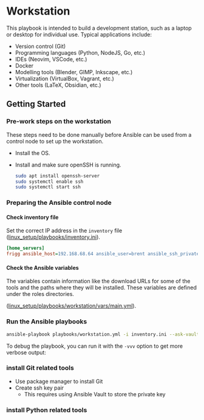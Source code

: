# Workstation

This playbook is intended to build a development station, such as a laptop or desktop
for individual use. Typical applications include:

- Version control (Git)
- Programming languages (Python, NodeJS, Go, etc.)
- IDEs (Neovim, VSCode, etc.)
- Docker
- Modelling tools (Blender, GIMP, Inkscape, etc.)
- Virtualization (VirtualBox, Vagrant, etc.)
- Other tools (LaTeX, Obsidian, etc.)

## Getting Started

### Pre-work steps on the workstation

These steps need to be done manually before Ansible can be used from a control node
to set up the workstation.

- Install the OS.
- Install and make sure openSSH is running.

  ```bash
  sudo apt install openssh-server
  sudo systemctl enable ssh
  sudo systemctl start ssh
  ```

### Preparing the Ansible control node

#### Check inventory file

Set the correct IP address in the `inventory` file
([linux_setup/playbooks/inventory.ini](../playbooks/inventory.ini)).

  ```ini
  [home_servers]
  frigg ansible_host=192.168.68.64 ansible_user=brent ansible_ssh_private_key_file=/home/brent/.ssh/id_rsa_ansible
  ```

#### Check the Ansible variables

The variables contain information like the download URLs for some of the tools
and the paths where they will be installed. These variables are defined under
the roles directories.

([linux_setup/playbooks/workstation/vars/main.yml](../roles/workstation/vars/main.yml)).

### Run the Ansible playbooks

```bash
ansible-playbook playbooks/workstation.yml -i inventory.ini --ask-vault-pass --ask-pass --ask-become-pass
```

To debug the playbook, you can run it with the `-vvv` option to get more verbose output:

### install Git related tools

- Use package manager to install Git
- Create ssh key pair
  - This requires using Ansible Vault to store the private key

### install Python related tools
